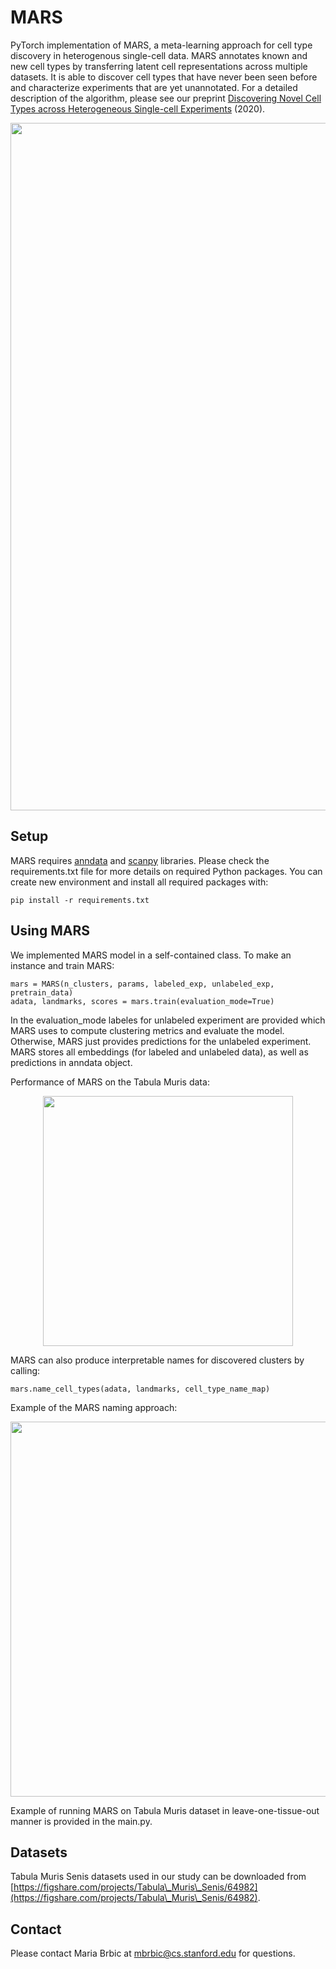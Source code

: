# MARS

PyTorch implementation of MARS, a meta-learning approach for cell type discovery in heterogenous single-cell data.  MARS annotates known and new cell types by transferring latent cell representations across multiple datasets. It is able to discover cell types that have never been seen before and characterize experiments that are yet unannotated. For a detailed description of the algorithm, please see our preprint [Discovering Novel Cell Types across Heterogeneous Single-cell Experiments](https://www.biorxiv.org/content/10.1101/2020.02.25.960302v1) (2020).


<p align="center">
<img src="https://github.com/mbrbic/mars/blob/master/images/MARS_overview.png" width="1100" align="center">
</p>


## Setup

MARS requires [anndata](https://icb-anndata.readthedocs-hosted.com/en/stable/anndata.AnnData.html) and [scanpy](https://icb-scanpy.readthedocs-hosted.com/en/stable/) libraries. Please check the requirements.txt file for more details on required Python packages. You can create new environment and install all required packages with:

```
pip install -r requirements.txt
```

## Using MARS

We implemented MARS model in a self-contained class. To make an instance and train MARS:

```
mars = MARS(n_clusters, params, labeled_exp, unlabeled_exp, pretrain_data)
adata, landmarks, scores = mars.train(evaluation_mode=True)
```
In the evaluation_mode labeles for unlabeled experiment are provided which MARS uses to compute clustering metrics and evaluate the model. Otherwise, MARS just provides predictions for the unlabeled experiment. MARS stores all embeddings (for labeled and unlabeled data), as well as predictions in anndata object.

Performance of MARS on the Tabula Muris data:

<p align="center">
<img src="https://github.com/mbrbic/mars/blob/master/images/MARS_performance.png" width="400" align="center">
</p>

MARS can also produce interpretable names for discovered clusters by calling:
```
mars.name_cell_types(adata, landmarks, cell_type_name_map)
```

Example of the MARS naming approach:

<p align="center">
<img src="https://github.com/mbrbic/mars/blob/master/images/MARS_naming.png" width="600" align="center">
</p>

Example of running MARS on Tabula Muris dataset in leave-one-tissue-out manner is provided in the main.py.


## Datasets

Tabula Muris Senis datasets used in our study can be downloaded from [https://figshare.com/projects/Tabula\_Muris\_Senis/64982](https://figshare.com/projects/Tabula\_Muris\_Senis/64982).

## Contact
Please contact Maria Brbic at [mbrbic@cs.stanford.edu](mbrbic@cs.stanford.edu) for questions.

